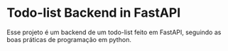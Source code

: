 # Todo-list Backend in FastAPI

Esse projeto é um backend de um todo-list feito em FastAPI, seguindo as boas práticas de programação em python.
